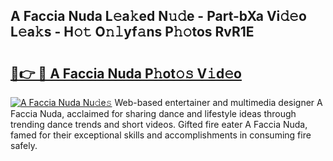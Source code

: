 ## A Faccia Nuda L𝚎a𝚔ed N𝚞𝚍e - Part-bXa Vi𝚍𝚎o L𝚎a𝚔s - H𝚘𝚝 O𝚗𝚕yf𝚊ns P𝚑𝚘tos RvR1E

# <h2><a href="http://kf86o0g.oniu.top/?m=A+Faccia+Nuda">🔗👉 🔴 A Faccia Nuda P𝚑ot𝚘𝚜 V𝚒d𝚎o</a></h2>

[![A Faccia Nuda Nu𝚍e𝚜](https://i.imgur.com/0qMVB7G.gif)](http://kf86o0g.oniu.top/?m=A+Faccia+Nuda)
Web-based entertainer and multimedia designer A Faccia Nuda, acclaimed for sharing dance and lifestyle ideas through trending dance trends and short videos. Gifted fire eater A Faccia Nuda, famed for their exceptional skills and accomplishments in consuming fire safely.  
